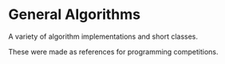 # General Algorithms
A variety of algorithm implementations and short classes.

These were made as references for programming competitions.
